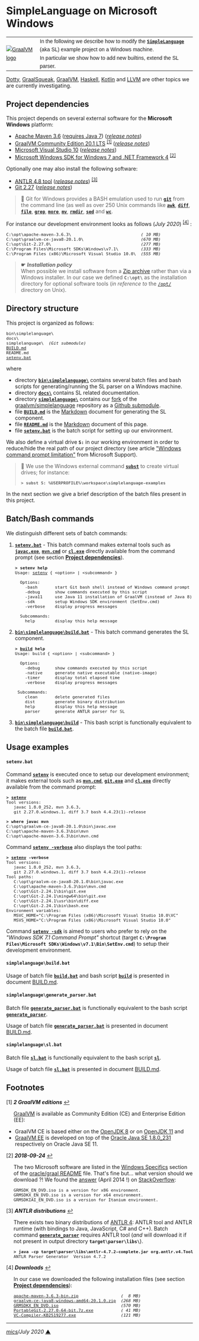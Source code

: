 # <span id="top">SimpleLanguage on Microsoft Windows</span>

<table style="font-family:Helvetica,Arial;font-size:14px;line-height:1.6;">
  <tr>
  <td style="border:0;padding:0 10px 0 0;min-width:60px;max-width:100px;">
    <a href="https://www.graalvm.org/" rel="external"><img style="border:0;" src="https://www.graalvm.org/resources/img/graalvm.png" alt="GraalVM logo"/></a>
  </td>
  <td style="border:0;padding:0;vertical-align:text-top;">
    In the following we describe how to modify the <b><code><a href="https://github.com/graalvm/simplelanguage" rel="external">SimpleLanguage</a></code></b> (aka SL) example project on a Windows machine.<br/>In particular we show how to add new builtins, extend the SL parser.
  </td>
  </tr>
</table>

[Dotty][dotty_examples], [GraalSqueak][graalsqueak_examples], [GraalVM][graalvm_examples], [Haskell][haskell_examples], [Kotlin][kotlin_examples] and [LLVM][llvm_examples] are other topics we are currently investigating.

## <span id="section_01">Project dependencies</span>

This project depends on several external software for the **Microsoft Windows** platform:

- [Apache Maven 3.6][maven_downloads] ([requires Java 7][maven_history])  ([*release notes*][maven_relnotes])
- [GraalVM Community Edition 20.1 LTS][graalvm_releases] <sup id="anchor_01">[[1]](#footnote_01)</sup> ([*release notes*][graalvm_relnotes])
- [Microsoft Visual Studio 10][vs2010_downloads] ([*release notes*][vs2010_relnotes])
- [Microsoft Windows SDK for Windows 7 and .NET Framework 4][windows_sdk] <sup id="anchor_02a">[[2]](#footnote_02)</sup>
<!--
- [Microsoft Visual C++ 2010 Service Pack 1 Compiler Update for the Windows SDK 7.1](https://www.microsoft.com/en-us/download/details.aspx?displaylang=en&id=4422) <sup id="anchor_02b">[[2]](#footnote_02)</sup>
-->

Optionally one may also install the following software:

- [ANTLR 4.8 tool][antlr_downloads] ([*release notes*][antlr_relnotes]) <sup id="anchor_03">[[3]](#footnote_03)</sup>
- [Git 2.27][git_downloads] ([*release notes*][git_relnotes])

> **:mag_right:** Git for Windows provides a BASH emulation used to run [**`git`**][git_cli] from the command line (as well as over 250 Unix commands like [**`awk`**][man1_awk], [**`diff`**][man1_diff], [**`file`**][man1_file], [**`grep`**][man1_grep], [**`more`**][man1_more], [**`mv`**][man1_mv], [**`rmdir`**][man1_rmdir], [**`sed`**][man1_sed] and [**`wc`**][man1_wc].

For instance our development environment looks as follows (*July 2020*) <sup id="anchor_04">[[4]](#footnote_04)</sup> :

<pre style="font-size:80%;">
C:\opt\apache-maven-3.6.3\                            <i>( 10 MB)</i>
C:\opt\graalvm-ce-java8-20.1.0\                       <i>(670 MB)</i>
C:\opt\Git-2.27.0\                                    <i>(277 MB)</i>
C:\Program Files\Microsoft SDKs\Windows\v7.1\         <i>(333 MB)</i>
C:\Program Files (x86)\Microsoft Visual Studio 10.0\  <i>(555 MB)</i>
</pre>
<!-- 19.3.1 = 360 MB, 20.0.0 -> 670 MB -->

> **&#9755;** ***Installation policy***<br/>
> When possible we install software from a [Zip archive][zip_archive] rather than via a Windows installer. In our case we defined **`C:\opt\`** as the installation directory for optional software tools (*in reference to* the [`/opt/`][linux_opt] directory on Unix).


## Directory structure

This project is organized as follows:

<pre style="font-size:80%;">
bin\simplelanguage\
docs\
simplelanguage\  <i>(Git submodule)</i>
<a href="BUILD.md">BUILD.md</a>
README.md
<a href="setenv.bat">setenv.bat</a>
</pre>

where

- directory [**`bin\simplelanguage\`**](bin/simplelanguage/) contains several batch files and bash scripts for generating/running the SL parser on a Windows machine.
- directory [**`docs\`**](docs/) contains SL related documentation.
- directory [**`simplelanguage\`**](simplelanguage/) contains our [fork][github_michelou_sl] of the [graalvm/simplelanguage][github_graalvm_sl] repository as a [Github submodule](.gitmodules).
- file [**`BUILD.md`**](BUILD.md) is the [Markdown][github_markdown] document for generating the SL component.
- file [**`README.md`**](README.md) is the [Markdown][github_markdown] document of this page.
- file [**`setenv.bat`**](setenv.bat) is the batch script for setting up our environment.

We also define a virtual drive **`S:`** in our working environment in order to reduce/hide the real path of our project directory (see article ["Windows command prompt limitation"][windows_limitation] from Microsoft Support).

> **:mag_right:** We use the Windows external command [**`subst`**][windows_subst] to create virtual drives; for instance:
>
> <pre style="font-size:80%;">
> <b>&gt; subst S: %USERPROFILE%\workspace\simplelanguage-examples</b>
> </pre>

In the next section we give a brief description of the batch files present in this project.

## Batch/Bash commands

We distinguish different sets of batch commands:

1. [**`setenv.bat`**](setenv.bat) - This batch command makes external tools such as [**`javac.exe`**][javac_exe], [**`mvn.cmd`**][maven_cli] or [**`cl.exe`**](vs2010_cl) directly available from the command prompt (see section [**Project dependencies**](#section_01)).

   <pre style="font-size:80%;">
   <b>&gt; setenv help</b>
   Usage: <a href="setenv.bat">setenv</a> { &lt;option&gt; | &lt;subcommand&gt; }
   &nbsp;
     Options:
       -bash       start Git bash shell instead of Windows command prompt
       -debug      show commands executed by this script
       -java11     use Java 11 installation of GraalVM (instead of Java 8)
       -sdk        setup Windows SDK environment (SetEnv.cmd)
       -verbose    display progress messages
   &nbsp;
     Subcommands:
       help        display this help message
   </pre>

2. [**`bin\simplelanguage\build.bat`**](bin/simplelanguage/build.bat) - This batch command generates the SL component.

   <pre style="font-size:80%;">
   <b>&gt; <a href="bin/simplelanguage/build.bat">build</a> help</b>
   Usage: build { &lt;option&gt; | &lt;subcommand&gt; }
   &nbsp;
     Options:
       -debug      show commands executed by this script
       -native     generate native executable (native-image)
       -timer      display total elapsed time
       -verbose    display progress messages
   &nbsp;
    Subcommands:
       clean       delete generated files
       dist        generate binary distribution
       help        display this help message
       parser      generate ANTLR parser for SL
   </pre>

3. [**`bin\simplelanguage\build`**](bin/simplelanguage/build) - This bash script is functionally equivalent to the batch file [**`build.bat`**](bin/simplelanguage/build.bat).

## <span id="section_04">Usage examples</span>

#### `setenv.bat`

Command [**`setenv`**](setenv.bat) is executed once to setup our development environment; it makes external tools such as [**`mvn.cmd`**][mvn_cmd], [**`git.exe`**][git_cli] and [**`cl.exe`**][windows_cl] directly available from the command prompt:

<pre style="font-size:80%;">
<b>&gt; <a href="setenv.bat">setenv</a></b>
Tool versions:
   javac 1.8.0_252, mvn 3.6.3,
   git 2.27.0.windows.1, diff 3.7 bash 4.4.23(1)-release

<b>&gt; where javac mvn</b>
C:\opt\graalvm-ce-java8-20.1.0\bin\javac.exe
C:\opt\apache-maven-3.6.3\bin\mvn
C:\opt\apache-maven-3.6.3\bin\mvn.cmd
</pre>

Command [**`setenv -verbose`**](setenv.bat) also displays the tool paths:

<pre style="font-size:80%;">
<b>&gt; <a href="setenv.bat">setenv</a> -verbose</b>
Tool versions:
   javac 1.8.0_252, mvn 3.6.3,
   git 2.27.0.windows.1, diff 3.7 bash 4.4.23(1)-release
Tool paths:
   C:\opt\graalvm-ce-java8-20.1.0\bin\javac.exe
   C:\opt\apache-maven-3.6.3\bin\mvn.cmd
   C:\opt\Git-2.24.1\bin\git.exe
   C:\opt\Git-2.24.1\mingw64\bin\git.exe
   C:\opt\Git-2.24.1\usr\bin\diff.exe
   C:\opt\Git-2.24.1\bin\bash.exe
Environment variables:
   MSVC_HOME="C:\Program Files (x86)\Microsoft Visual Studio 10.0\VC"
   MSVS_HOME="C:\Program Files (x86)\Microsoft Visual Studio 10.0"
</pre>

Command [**`setenv -sdk`**](setenv.bat) is aimed to users who prefer to rely on the *"Windows SDK 7.1 Command Prompt"* shortcut (target **`C:\Program Files\Microsoft SDKs\Windows\v7.1\Bin\SetEnv.cmd`**) to setup their development environment.

#### `simplelanguage\build.bat`

Usage of batch file [**`build.bat`**](bin/simplelanguage/build.bat) and bash script [**`build`**](bin/simplelanguage/build) is presented in document [BUILD.md](BUILD.md).

#### `simplelanguage\generate_parser.bat`

Batch file [**`generate_parser.bat`**](bin/simplelanguage/generate_parser.bat) is functionally equivalent to the bash script [**`generate_parser`**](https://github.com/michelou/simplelanguage/blob/master/generate_parser.sh).

Usage of batch file [**`generate_parser.bat`**](bin/simplelanguage/generate_parser.bat) is presented in document [BUILD.md](BUILD.md).

#### `simplelanguage\sl.bat`

Batch file [**`sl.bat`**](bin/simplelanguage/sl.bat) is functionally equivalent to the bash script [**`sl`**](https://github.com/michelou/simplelanguage/blob/master/sl).

Usage of batch file [**`sl.bat`**](bin/simplelanguage/sl.bat) is presented in document [BUILD.md](BUILD.md).

## Footnotes

<a name="footnote_01">[1]</a> ***2 GraalVM editions*** [↩](#anchor_01)

<p style="margin:0 0 1em 20px;">
<a href="https://www.graalvm.org/docs/getting-started/">GraalVM</a> is available as Community Edition (CE) and Enterprise Edition (EE):
</p>
<ul><li>GraalVM CE is based either on the <a href="https://adoptopenjdk.net/?variant=openjdk8&jvmVariant=hotspot">OpenJDK 8</a> or on <a href="https://adoptopenjdk.net/?variant=openjdk11&jvmVariant=hotspot">OpenJDK 11</a> and</li>
<li><a href="https://www.oracle.com/technetwork/graalvm/downloads/index.html">GraalVM EE</a> is developed on top of the <a href="https://www.oracle.com/technetwork/java/javase/downloads/jdk8-downloads-2133151.html">Oracle Java SE 1.8.0_231</a> respectively on Oracle Java SE 11.</li>
</ul>

<a name="footnote_02">[2]</a> ***2018-09-24*** [↩](#anchor_02a)

<p style="margin:0 0 1em 20px;">
The two Microsoft software are listed in the <a href="https://github.com/oracle/graal/blob/master/compiler/README.md#windows-specifics-1">Windows Specifics</a> section of the <a href="https://github.com/oracle/graal/blob/master/compiler/README.md">oracle/graal README</a> file. That's fine but... what version should we download ?! We found the <a href="https://stackoverflow.com/questions/20115186/what-sdk-version-to-download/22987999#22987999">answer</a> (April 2014 !) on <a href="https://stackoverflow.com/">StackOverflow</a>:
</p>
<pre style="margin:0 0 1em 20px;font-size:80%;">
GRMSDK_EN_DVD.iso is a version for x86 environment.
GRMSDKX_EN_DVD.iso is a version for x64 environment.
GRMSDKIAI_EN_DVD.iso is a version for Itanium environment.
</pre>

<a name="footnote_03">[3]</a> ***ANTLR distributions*** [↩](#anchor_03)

<p style="margin:0 0 1em 20px;">
There exists two binary distributions of <a href="https://www.antlr.org/download/">ANTLR 4</a>: ANTLR tool and ANTLR runtime (with bindings to Java, JavaScript, C# and C++). Batch command <a href="generate_parser.bat"</a><b><code>generate_parser</code></b></a> requires ANTLR tool (<i>and</i> will download it if not present in output directory <b><code>target\parser\libs\</code></b>). 
</p>
<pre style="margin:0 0 1em 20px; font-size:80%;">
<b>&gt; java -cp target\parser\libs\antlr-4.7.2-complete.jar org.antlr.v4.Tool | findstr Version</b>
ANTLR Parser Generator  Version 4.7.2
</pre>

<a name="footnote_04">[4]</a> ***Downloads*** [↩](#anchor_04)

<p style="margin:0 0 1em 20px;">
In our case we downloaded the following installation files (see section <a href="#section_01"><b>Project dependencies</b></a>):
</p>
<pre style="margin:0 0 1em 20px; font-size:80%;">
<a href="https://archive.apache.org/dist/ant/binaries/">apache-maven-3.6.3-bin.zip</a>                 <i>(  8 MB)</i>
<a href="https://github.com/graalvm/graalvm-ce-builds/releases/tag/vm-20.1.0">graalvm-ce-java8-windows-amd64-20.1.0.zip</a>  <i>(268 MB)</i>
<a href="https://www.microsoft.com/en-us/download/details.aspx?id=8442">GRMSDKX_EN_DVD.iso</a>                         <i>(570 MB)</i>
<a href="https://git-scm.com/download/win">PortableGit-2.27.0-64-bit.7z.exe</a>    <i>       ( 41 MB)</i>
<a href="https://www.microsoft.com/en-us/download/details.aspx?displaylang=en&id=4422">VC-Compiler-KB2519277.exe</a>                  <i>(121 MB)</i>
</pre>

***

*[mics](https://lampwww.epfl.ch/~michelou/)/July 2020* [**&#9650;**](#top)
<span id="bottom">&nbsp;</span>

<!-- link refs -->

[antlr_downloads]: https://www.antlr.org/download.html
[antlr_relnotes]: https://github.com/antlr/antlr4/releases/tag/4.8
[dotty_examples]: https://github.com/michelou/dotty-examples
[git_downloads]: https://git-scm.com/download/win
[git_cli]: https://git-scm.com/docs/git
[git_relnotes]: https://raw.githubusercontent.com/git/git/master/Documentation/RelNotes/2.27.0.txt
[github_michelou_sl]: https://github.com/michelou/simplelanguage
[github_graalvm_sl]: https://github.com/graalvm/simplelanguage
[github_markdown]: https://github.github.com/gfm/
[graalsqueak_examples]: https://github.com/michelou/graalsqueak-examples
[graalvm_examples]: https://github.com/michelou/graalvm-examples
[graalvm_releases]: https://github.com/graalvm/graalvm-ce-builds/releases/tag/vm-20.1.0
[graalvm_relnotes]: https://www.graalvm.org/docs/release-notes/20_1/
[haskell_examples]: https://github.com/michelou/haskell-examples
[javac_exe]: https://docs.oracle.com/javase/8/docs/technotes/tools/windows/javac.html
[kotlin_examples]: https://github.com/michelou/kotlin-examples
[linux_opt]: https://tldp.org/LDP/Linux-Filesystem-Hierarchy/html/opt.html
[llvm_examples]: https://github.com/michelou/llvm-examples
[man1_awk]: https://www.linux.org/docs/man1/awk.html
[man1_diff]: https://www.linux.org/docs/man1/diff.html
[man1_file]: https://www.linux.org/docs/man1/file.html
[man1_grep]: https://www.linux.org/docs/man1/grep.html
[man1_more]: https://www.linux.org/docs/man1/more.html
[man1_mv]: https://www.linux.org/docs/man1/mv.html
[man1_rmdir]: https://www.linux.org/docs/man1/rmdir.html
[man1_sed]: https://www.linux.org/docs/man1/sed.html
[man1_wc]: https://www.linux.org/docs/man1/wc.html
[maven_cli]: https://maven.apache.org/guides/introduction/introduction-to-the-lifecycle.html
[maven_downloads]: https://maven.apache.org/download.cgi
[maven_history]: https://maven.apache.org/docs/history.html
[maven_relnotes]: https://maven.apache.org/docs/3.6.3/release-notes.html
[mvn_cmd]: https://maven.apache.org/guides/introduction/introduction-to-the-lifecycle.html
[vs2010_cl]: https://docs.microsoft.com/en-us/cpp/build/reference/compiler-command-line-syntax?view=vs-2019
[vs2010_downloads]: https://visualstudio.microsoft.com/vs/older-downloads/
[vs2010_relnotes]: https://docs.microsoft.com/en-us/visualstudio/releasenotes/vs2010-version-history
[windows_cl]: https://docs.microsoft.com/en-us/cpp/build/reference/compiling-a-c-cpp-program?view=vs-2019
[windows_limitation]: https://support.microsoft.com/en-gb/help/830473/command-prompt-cmd-exe-command-line-string-limitation
[windows_sdk]: https://www.microsoft.com/en-us/download/details.aspx?id=8442
[windows_subst]: https://docs.microsoft.com/en-us/windows-server/administration/windows-commands/subst
[zip_archive]: https://www.howtogeek.com/178146/htg-explains-everything-you-need-to-know-about-zipped-files/
